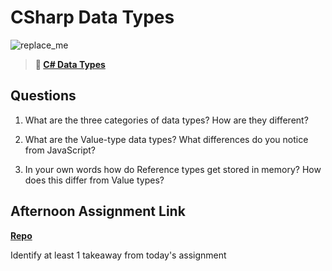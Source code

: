 # CSharp Data Types

![replace_me](https://codeworks.blob.core.windows.net/public/assets/img/illustrations/placeholder.svg)

> **📖 [C# Data Types](https://codeworksacademy.com/fs-student-guide/resources/wk10/01-CSharp-Generics)**

## Questions

1. What are the three categories of data types? How are they different?

2. What are the Value-type data types? What differences do you notice from JavaScript?

3. In your own words how do Reference types get stored in memory? How does this differ from Value types?


## Afternoon Assignment Link

**[Repo](https://github.com/KarinnaGorrono/<ASSIGNMENT_REPO>)**

Identify at least 1 takeaway from today's assignment
